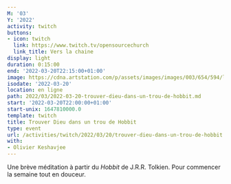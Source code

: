 ```yaml
---
M: '03'
Y: '2022'
activity: twitch
buttons:
- icon: twitch
  link: https://www.twitch.tv/opensourcechurch
  link_title: Vers la chaine
display: light
duration: 0:15:00
end: '2022-03-20T22:15:00+01:00'
image: https://cdna.artstation.com/p/assets/images/images/003/654/594/large/sam-robberechts-finalrender1.jpg
isodate: '2022-03-20'
location: en ligne
path: 2022/03/2022-03-20-trouver-dieu-dans-un-trou-de-hobbit.md
start: '2022-03-20T22:00:00+01:00'
start-unix: 1647810000.0
template: twitch
title: Trouver Dieu dans un trou de Hobbit
type: event
url: /activities/twitch/2022/03/20/trouver-dieu-dans-un-trou-de-hobbit
with:
- Olivier Keshavjee
---
```

Une brève méditation à partir du *Hobbit* de J.R.R. Tolkien. Pour commencer la semaine tout en douceur.